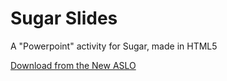 Sugar Slides
============

A "Powerpoint" activity for Sugar, made in HTML5

[Download from the New ASLO](https://activities-2.sugarlabs.org/view/me.samdroid.sugar.slides)
